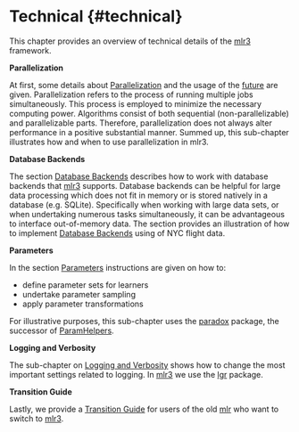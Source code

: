 # Technical {#technical}

This chapter provides an overview of technical details of the [mlr3](https://mlr3.mlr-org.com) framework.

**Parallelization**

At first, some details about [Parallelization](#parallelization) and the usage of the [future](https://cran.r-project.org/package=future) are given.
Parallelization refers to the process of running multiple jobs simultaneously.
This process is employed to minimize the necessary computing power.
Algorithms consist of both sequential (non-parallelizable) and parallelizable parts.
Therefore, parallelization does not always alter performance in a positive substantial manner.
Summed up, this sub-chapter illustrates how and when to use parallelization in mlr3.

**Database Backends**

The section [Database Backends](#backends) describes how to work with database backends that [mlr3](https://mlr3.mlr-org.com) supports.
Database backends can be helpful for large data processing which does not fit in memory or is stored natively in a database (e.g. SQLite).
Specifically when working with large data sets, or when undertaking numerous tasks simultaneously, it can be advantageous to interface out-of-memory data.
The section provides an illustration of how to implement [Database Backends](#backends) using of NYC flight data.

**Parameters**

In the section [Parameters](#paradox) instructions are given on how to:

* define parameter sets for learners
* undertake parameter sampling
* apply parameter transformations

For illustrative purposes, this sub-chapter uses the [paradox](https://paradox.mlr-org.com) package, the successor of [ParamHelpers](https://cran.r-project.org/package=ParamHelpers).

**Logging and Verbosity**

The sub-chapter on [Logging and Verbosity](#logging) shows how to change the most important settings related to logging.
In [mlr3](https://mlr3.mlr-org.com) we use the [lgr](https://cran.r-project.org/package=lgr) package.

**Transition Guide**

Lastly, we provide a [Transition Guide](#transition) for users of the old [mlr](https://mlr.mlr-org.com) who want to switch to [mlr3](https://mlr3.mlr-org.com).
